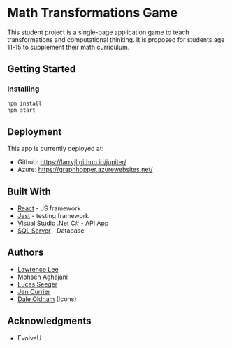 
# Math Transformations Game

This student project is a single-page application game to teach transformations and computational thinking. It is proposed for students age 11-15 to supplement their math curriculum.

## Getting Started

### Installing

```sh
npm install
npm start
```

## Deployment

This app is currently deployed at:
* Github: https://larryjl.github.io/jupiter/
* Azure: https://graphhopper.azurewebsites.net/

## Built With

* [React](https://reactjs.org) - JS framework
* [Jest](https://jestjs.io/) - testing framework
* [Visual Studio .Net C#](https://docs.microsoft.com/en-us/dotnet/csharp/) - API App
* [SQL Server](https://www.microsoft.com/en-ca/sql-server/sql-server-2019) - Database

## Authors

* [Lawrence Lee](https://github.com/larryjl)  
* [Mohsen Aghajani](https://github.com/mohsenagi)  
* [Lucas Seeger](https://github.com/Zapfly)  
* [Jen Currier](https://github.com/J-Currier)  
* [Dale Oldham](https://github.com/SkyHook42) (Icons)  

## Acknowledgments

* EvolveU  
